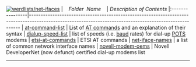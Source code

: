 [![werdlists/net-ifaces](https://img.shields.io/badge/werdlists-net-ifaces-purple/.svg?logo=github&style=popout&longCache=true)](# "werdlists/net-ifaces")
|&nbsp;&nbsp;&nbsp;&nbsp;_Folder&nbsp;&nbsp;Name_&nbsp;&nbsp;&nbsp;&nbsp;| _Description of Contents_
|:----------------|--------------------------------------------------------------------------------------------------------------------------------------------------------
| [at-command-list](at-command-list.txt) |  List of [AT commands](https://en.wikibooks.org/wiki/Serial_Programming/Modems_and_AT_Commands "Serial Programming, Modems and AT Commands") and an explanation of their syntax 
| [dialup-speed-list](dialup-speed-list.txt) |  list of speeds (i.e. [baud](https://wikipedia.org/wiki/Baud) rates) for dial-up [POTS](https://wikipedia.org/wiki/Plain_old_telephone_service "Plain Old Telephone Service") modems 
| [etsi-at-commands](etsi-at-commands.txt) |  ETSI AT commands 
| [net-iface-names](net-iface-names.txt) |  a list of common network interface names 
| [novell-modem-oems](novell-modem-oems.txt) |  Novell DeveloperNet (now defunct) certified dial-up modems list 

* * *

